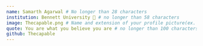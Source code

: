 ```yaml
---
name: Samarth Agarwal # No longer than 28 characters
institution: Bennett University 🚩 # no longer than 58 characters
image: Thecapable.png # Name and extension of your profile picture(ex. <YOUR-USERNAME>.png) The picture must be squared and 544px on width and height.
quote: You are what you believe you are # no longer than 100 characters, avoid using quotes(") to guarantee the format remains the same.
github: Thecapable
---
```


